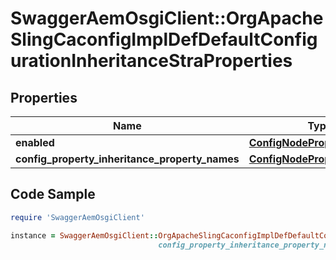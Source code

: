 # SwaggerAemOsgiClient::OrgApacheSlingCaconfigImplDefDefaultConfigurationInheritanceStraProperties

## Properties

Name | Type | Description | Notes
------------ | ------------- | ------------- | -------------
**enabled** | [**ConfigNodePropertyBoolean**](ConfigNodePropertyBoolean.md) |  | [optional] 
**config_property_inheritance_property_names** | [**ConfigNodePropertyArray**](ConfigNodePropertyArray.md) |  | [optional] 

## Code Sample

```ruby
require 'SwaggerAemOsgiClient'

instance = SwaggerAemOsgiClient::OrgApacheSlingCaconfigImplDefDefaultConfigurationInheritanceStraProperties.new(enabled: null,
                                 config_property_inheritance_property_names: null)
```


